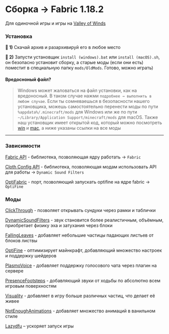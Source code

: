 # Сборка → Fabric 1.18.2
Для одиночной игры и игры на [Valley of Winds](https://discord.gg/ptTX6y5t4U)

### Установка

**🥑 1)**  Скачай архив и разархивируй его в любое место

**🚀 2)** Запусти установщик `install (windows).bat` или `install (macOS).sh`, он безопасно установит сборку, а старые моды (если они есть) поместит в специальную папку `mods/OldMods`. Готово, можно играть)

#### Вредосноный файл?
> Windows может жаловаться на файл установки, как на вредоносный. В таком случае нажми `подробнее → выполнить в любом случае`. Если ты сомневаешься в безопасности нашего установщика, можешь самостоятельно перенести моды по пути `%appdata%/.minecraft/mods` для Windows или же по пути `~/Library/Application Support/minecraft/mods` для macOS. Также наш установщик имеет открытой код, который можно посмотреть [win](https://github.com/618-egorka/ValleyOfWinds-mods/blob/main/install%20(windows).bat) и [mac](https://github.com/618-egorka/ValleyOfWinds-mods/blob/main/install%20(macOS).sh), а ниже указаны ссылки на все моды

---
### Зависимости
[Fabric API](https://www.curseforge.com/minecraft/mc-mods/fabric-api) - библиотека, позволяющая ядру работать → `Fabric`

[Cloth Config API]() - библиотека, позволяющая модам использовать API для работы → `Dynamic Sound Filters`

[OptiFabric]() - порт, позволяющий запускать optifine на ядре fabric → `OptiFine`


### Моды
[ClickThrough](https://www.curseforge.com/minecraft/mc-mods/clickthrough) - позволяет открывать сундуки через рамки и таблички

[DynamicSoundFilters](https://www.curseforge.com/minecraft/mc-mods/Dynamic-Sound-Filters) - звук становится более реалистичным, объёмным, приобретает физику эха и затухания через блоки

[FallingLeaves](https://www.curseforge.com/minecraft/mc-mods/falling-leaves-fabric) - добавляет небольшие частицы падающих листьев от блоков листвы

[OptiFine](https://optifine.net/downloads) - оптимизирует майнкрафт, добавляющий множество настроек и поддержку шейдеров

[PlasmoVoice](https://www.curseforge.com/minecraft/mc-mods/plasmo-voice) - добавляет поддержку голосового чата через плагин на сервере

[PresenceFootsteps](https://www.curseforge.com/minecraft/mc-mods/presence-footsteps) - добавляющий звуки от ходьбы по абсолютно всем игровым поверхностям

[Visuality](https://www.curseforge.com/minecraft/mc-mods/visuality) - добавляет в игру больше различных частиц, что делает её живее

[NotEnoughAnimations](https://www.curseforge.com/minecraft/mc-mods/not-enough-animations) - добавляет множество анимаций в ванильном стиле

[Lazydfu](https://www.curseforge.com/minecraft/mc-mods/lazydfu) – ускоряет запуск игры
